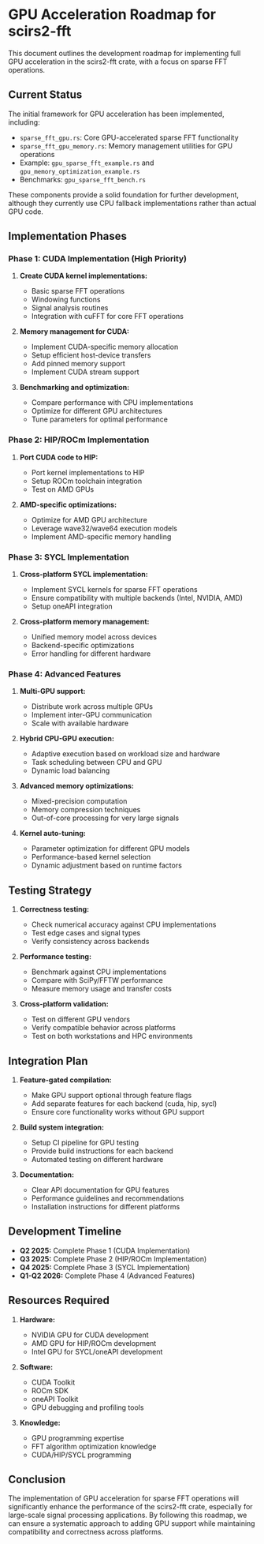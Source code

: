 # GPU Acceleration Roadmap for scirs2-fft

This document outlines the development roadmap for implementing full GPU acceleration in the scirs2-fft crate, with a focus on sparse FFT operations.

## Current Status

The initial framework for GPU acceleration has been implemented, including:

- `sparse_fft_gpu.rs`: Core GPU-accelerated sparse FFT functionality
- `sparse_fft_gpu_memory.rs`: Memory management utilities for GPU operations
- Example: `gpu_sparse_fft_example.rs` and `gpu_memory_optimization_example.rs`
- Benchmarks: `gpu_sparse_fft_bench.rs`

These components provide a solid foundation for further development, although they currently use CPU fallback implementations rather than actual GPU code.

## Implementation Phases

### Phase 1: CUDA Implementation (High Priority)

1. **Create CUDA kernel implementations:**
   - Basic sparse FFT operations
   - Windowing functions
   - Signal analysis routines
   - Integration with cuFFT for core FFT operations

2. **Memory management for CUDA:**
   - Implement CUDA-specific memory allocation
   - Setup efficient host-device transfers
   - Add pinned memory support
   - Implement CUDA stream support

3. **Benchmarking and optimization:**
   - Compare performance with CPU implementations
   - Optimize for different GPU architectures
   - Tune parameters for optimal performance

### Phase 2: HIP/ROCm Implementation

1. **Port CUDA code to HIP:**
   - Port kernel implementations to HIP
   - Setup ROCm toolchain integration
   - Test on AMD GPUs

2. **AMD-specific optimizations:**
   - Optimize for AMD GPU architecture 
   - Leverage wave32/wave64 execution models
   - Implement AMD-specific memory handling

### Phase 3: SYCL Implementation

1. **Cross-platform SYCL implementation:**
   - Implement SYCL kernels for sparse FFT operations
   - Ensure compatibility with multiple backends (Intel, NVIDIA, AMD)
   - Setup oneAPI integration

2. **Cross-platform memory management:**
   - Unified memory model across devices
   - Backend-specific optimizations
   - Error handling for different hardware

### Phase 4: Advanced Features

1. **Multi-GPU support:**
   - Distribute work across multiple GPUs
   - Implement inter-GPU communication
   - Scale with available hardware

2. **Hybrid CPU-GPU execution:**
   - Adaptive execution based on workload size and hardware
   - Task scheduling between CPU and GPU
   - Dynamic load balancing

3. **Advanced memory optimizations:**
   - Mixed-precision computation
   - Memory compression techniques
   - Out-of-core processing for very large signals

4. **Kernel auto-tuning:**
   - Parameter optimization for different GPU models
   - Performance-based kernel selection
   - Dynamic adjustment based on runtime factors

## Testing Strategy

1. **Correctness testing:**
   - Check numerical accuracy against CPU implementations
   - Test edge cases and signal types
   - Verify consistency across backends

2. **Performance testing:**
   - Benchmark against CPU implementations
   - Compare with SciPy/FFTW performance
   - Measure memory usage and transfer costs

3. **Cross-platform validation:**
   - Test on different GPU vendors
   - Verify compatible behavior across platforms
   - Test on both workstations and HPC environments

## Integration Plan

1. **Feature-gated compilation:**
   - Make GPU support optional through feature flags
   - Add separate features for each backend (cuda, hip, sycl)
   - Ensure core functionality works without GPU support

2. **Build system integration:**
   - Setup CI pipeline for GPU testing
   - Provide build instructions for each backend
   - Automated testing on different hardware

3. **Documentation:**
   - Clear API documentation for GPU features
   - Performance guidelines and recommendations
   - Installation instructions for different platforms

## Development Timeline

- **Q2 2025:** Complete Phase 1 (CUDA Implementation)
- **Q3 2025:** Complete Phase 2 (HIP/ROCm Implementation)
- **Q4 2025:** Complete Phase 3 (SYCL Implementation)
- **Q1-Q2 2026:** Complete Phase 4 (Advanced Features)

## Resources Required

1. **Hardware:**
   - NVIDIA GPU for CUDA development
   - AMD GPU for HIP/ROCm development
   - Intel GPU for SYCL/oneAPI development

2. **Software:**
   - CUDA Toolkit
   - ROCm SDK
   - oneAPI Toolkit
   - GPU debugging and profiling tools

3. **Knowledge:**
   - GPU programming expertise
   - FFT algorithm optimization knowledge
   - CUDA/HIP/SYCL programming

## Conclusion

The implementation of GPU acceleration for sparse FFT operations will significantly enhance the performance of the scirs2-fft crate, especially for large-scale signal processing applications. By following this roadmap, we can ensure a systematic approach to adding GPU support while maintaining compatibility and correctness across platforms.